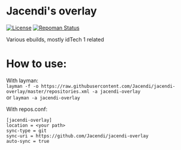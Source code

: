 # Jacendi's overlay

[![License](http://img.shields.io/:license-gpl-green.svg)](https://tldrlegal.com/license/gnu-general-public-license-v2) [![Repoman Status](https://travis-ci.org/Jacendi/jacendi-overlay.svg?branch=master)](https://travis-ci.org/Jacendi/jacendi-overlay)

Various ebuilds, mostly idTech 1 related

# How to use: 
With layman:   
```layman -f -o https://raw.githubusercontent.com/Jacendi/jacendi-overlay/master/repositories.xml -a jacendi-overlay```  
or ```layman -a jacendi-overlay```

With repos.conf:

```[jacendi-overlay]```  
```location = <your path>```  
```sync-type = git```  
```sync-uri = https://github.com/Jacendi/jacendi-overlay```  
```auto-sync = true```
